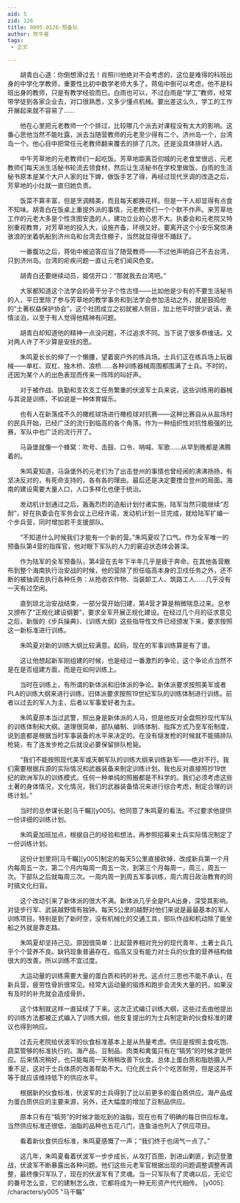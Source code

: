 ```yaml
---
aid: 5
zid: 126
title: 0005.0126-预备队
author: 吹牛者
tags: 
 - 正文

---
```




　　胡青白心道：你倒想滑过去！肖照川他绝对不会考虑的，这位是难得的科班出身的中学化学教师，重要性比初中数学老师大多了。蒋佑中倒可以考虑，他不是科班出身的教师，只是有教学经验而已。白雨也可以，不过白雨是“学工”教师，经常带学徒到各家企业去，对口很熟悉，又多少懂点机械。要出差这么久，学工的工作开展起来就不容易了……

　　他在心里把元老教师一个个排过，比较哪几个派去对课程没有太大的影响。这番心思他当然不能吐露，派去当随营教师的元老至少得有二个。济州岛一个，台湾岛一个。他心目中把常任元老教师翻来覆去的排了几次。还是没具体排好人选。

　　中午芳草地的元老教师们一起吃饭。芳草地距离百仞城的元老食堂很远，元老教师们每天派生活秘书轮流去领食材，然后让生活秘书在学校里做饭。白雨的生活秘书原本是某个大户人家的灶下婢，做饭手艺了得，再经过现代烹调的改造之后，芳草地的小灶就一直归她负责。

　　饭菜不算丰富，但是烹调精美，而且每天都换花样。但是一干人却显得有点食不知味。胡青白在饭桌上重提外派的事情，元老教师们一个个默不作声。来芳草地工作的元老大多是个性贪图安逸的人，建功立业的心思不大。执委会和元老院又特别重视教育，对芳草地的投入大，设施齐备，环境又好。要离开这个小安乐窝惊涛骇浪的坐着帆船到济州岛和台湾去住棚子，当然就显得很不踊跃了。

　　一番腹功之后，蒋佑中被迫答应当了随营教师——不过他声明自己不去台湾，只到济州岛。台湾的疟疾问题一直让元老们闻风色变。

　　胡青白还要继续动员，姬信开口：“那就我去台湾吧。”

　　大家都知道这个法学会的骨干分子个性古怪——比如他是少有的不要生活秘书的人，平日里除了参与芳草地的教学事务和到法学会参加活动之外，就是鼓捣他的“土著权益保护协会”，这个社团成立之初就被人侧目，加上他平时很少说话，表情淡泊，以至于有人觉得他精神有问题。

　　胡青白却知道他的精神一点没问题，不过追求不同。当下说了很多恭维话。又对两人许了不少算是安抚的愿。

　　朱鸣夏长长的伸了一个懒腰，望着窗户外的练兵场。士兵们正在练兵场上玩器械——单杠、双杠、独木桥、浪桥……各种训练器械周围都围满了士兵。不时的，还因为某个人的出色表现而传来一阵阵的叫好声。

　　对于被作战、执勤和支农支工任务繁重的伏波军士兵来说，这些训练用的器械与其说是训练，不如说是一种体育娱乐。

　　也有人在新落成不久的橄榄球场进行橄榄球对抗赛——这种比赛自从从盐场村的民兵开始，已经广泛的流行到临高的各个角落。作为一种组织性对抗性极强的比赛，军队中也广泛的流行开了。

　　马袅堡就像一个蜂窝：吹号、击鼓、口令、呐喊、军歌……从早到晚都是沸腾着的。

　　朱鸣夏知道，马袅堡外的元老们为了出击登州的事情也曾经闹的沸沸扬扬，有坚决反对的，有死命支持的，各有各的理由。最后还是决定要搅合登州的局面。海南的建设需要大量人口，人口多样化也便于统治。

　　发动机计划通过之后，轰轰烈烈的造船计划付诸实施，陆军当然只能继续“忍耐”，好在执委会在军务会议上已经许诺，发动机计划一旦完成，就给陆军扩编一个步兵营，同时增加若干支援部队。

　　“不知道什么时候我们才能有一个新的营。”朱鸣夏叹了口气。作为全军唯一的预备队第4营的指挥官，他对眼下军队的人力的窘迫状态体会甚深。

　　作为陆军的全军预备队，第4营在去年下半年几乎是疲于奔命。在其他各营散布到整个海南执行治安战的时候，他的营除了担任临高本身的卫戍任务之外，还不断的被抽调去执行各种任务：从抢收农作物、当装卸工人、筑路工人……几乎没有一天有过空闲。

　　直到琼北治安战结束，一部分营开始归建，第4营才算是稍微喘息过来。总参又颁布了“正规化建设纲要”，要求全军开展正规化建设。在经过几个月的征求意见之后，新版的《步兵操典》、《训练大纲》这些指导性文件已经颁发下来，要求按照这一新标准进行训练。

　　朱鸣夏对新的训练大纲比较满意。起码，现在的军事训练算是有了谱。

　　这让他想起新军刚组建的时候，也是经过一番激烈的争论，这个争论点当然不是在是否组建方面，而是在如何训练上。

　　当时在训练上，有所谓的新体派和旧体派的争论。新体派要求按照美军或者PLA的训练大纲来进行训练，旧体派要求按照19世纪军队的训练体制进行训练。前者以过去的军人为主，后者以军事爱好者为主。

　　朱鸣夏原本当过武警，照出身是新体派的人马，但是他反对全盘照抄现代军队的训练体制和大纲。道理很简单，部队编制、训练体制、指挥方式乃至军衔制度，说到底都是根据当时军事装备的水平来决定的。在没有燧发枪的时候就不能搞排队枪毙，有了连发步枪之后就没必要保留排队枪毙。

　　“我们不能按照现代美军或天朝军队的训练大纲来训练新军——绝对不行。我们需要根据兵源的实际情况和武器装备来制定训练计划。我也反对直接照抄19世纪的欧洲军队的训练模式。任何一种单纯的照搬都是不科学的。我们必须考虑这些土著的身体情况，文化情况，我们的武器装备情况来进行综合考虑，制定合理的训练计划。”

　　当时的总参谋长是[马千瞩][y005]。他同意了朱鸣夏的看法。不过要求他提供一份详细的训练计划。

　　朱鸣夏加班加点，根据自己的经验和想法，再参照招募来士兵实际情况制定了一份训练计划。

　　这份计划里将[马千瞩][y005]制定的每天5公里直接砍掉，改成新兵第一个月内每周五一次，第二个月内每周一周五一次，到第三个月每周一，周三，周五一次。下部队之后就每周三次。一周内周一到周五军事训练，周六周日政治教育的同时搞文化扫盲。

　　这个改动引来了新体派的很大不满。新体派几乎全是PLA出身，深受其影响。对徒步行军、武装越野情有独钟。每天5公里的越野对他们来说是最最基本的军人训练项目。特别是到了新时空，没有机械化的交通工具，部队作战和机动除了能坐船之外就是靠走路。

　　朱鸣夏却坚持己见。原因很简单：比起营养相对充分的现代青年，土著士兵几乎个个营养不良。缺钙现象普遍存在。临高又没有能力对士兵的伙食的营养结构做很大的改善。所以训练不宜过度。

　　大运动量的训练需要大量的蛋白质和钙的补充。这点付三思也不能不承认，在新兵营，疲劳性骨折很常见。经常大运动量的锻炼和跑步会流失大量的钙，如果没有及时的补充就会造成骨折。

　　这个体制就这样一直延续了下来。这次正式编订训练大纲，这些过去由他提出的训练方法都被正式编入了训练大纲。他反复提出的为士兵制定新的伙食标准的建议也得到响应。

　　过去元老院给伏波军的伙食标准基本上是从热量考虑。供应是按照主食吃饱、蔬菜管够的标准执行的。海产品、豆制品、肉类和禽蛋只有在“犒劳”的时候才能供应。后来情况稍好，也只能每周一天稍稍改善下伙食。总体上蛋白质和脂肪摄入严重不足，这对于士兵体质的改善帮助不大。归化民士兵个个吃苦耐劳，但是这并不等于就应该维持低下的供应水平。

　　根据新的伙食标准，伏波军的士兵得到了比以前更多的蛋白质供应。海产品成为蛋白质供应的主要来源，另外，还大幅度的增加了豆制品供应。

　　原本只有在“犒劳”的时候才能吃到的油脂，现在也有了明确的每日供应标准。当然供应标准还很低，油脂的品种也五花八门，连鱼油也列入了供应项目。

　　看着新伙食供应标准，朱鸣夏感慨了一声；“我们终于也阔气一点了。”

　　这几年，朱鸣夏看着伏波军一步步成长，从攻打百图，到进山剿匪，到迈登激战，伏波军不断暴露出各种问题。他们这些元老军官根据出现的问题调整调整再调整，最终像只军队了，现在的伏波军有了灵魂。当一只军队有了灵魂以后，无论它的番号怎么变，它的建制怎么改，它都将成为一种无形资产代代相传。
[y005]: /characters/y005 "马千瞩"


